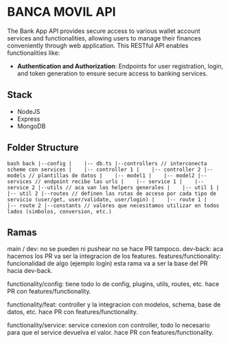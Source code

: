 # BANCA MOVIL API

The Bank App API provides secure access to various wallet account services and functionalities, allowing users to manage their finances conveniently through web application. This RESTful API enables functionalities like:

-   **Authentication and Authorization**: Endpoints for user registration, login, and token generation to ensure secure access to banking services.

## Stack

-   NodeJS
-   Express
-   MongoDB

## Folder Structure

`bash
  back
  |--config
  |    |-- db.ts
  |--controllers // interconecta scheme con services
  |    |-- controller 1
  |    |-- controller 2
  |--models // plantillas de datos
  |    |-- model1
  |    |-- model2
  |--services // endpoint recibe las urls
  |    |-- service 1
  |    |-- service 2
  |--utils // aca van los helpers generales
  |    |-- util 1
  |    |-- util 2
  |--routes // definen las rutas de acceso por cada tipo de servicio (user/get, user/validate, user/login)
  |    |-- route 1
  |    |-- route 2
  |--constants // valores que necesitamos utilizar en todos lados (simbolos, conversion, etc.)
`

## Ramas

main / dev: no se pueden ni pushear no se hace PR tampoco.
dev-back: aca hacemos los PR va ser la integracion de los features.
features/functionality: funcionalidad de algo (ejemplo login) esta rama va a ser la base del PR hacia dev-back.

functionality/config: tiene todo lo de config, plugins, utils, routes, etc. hace PR con features/functionality.

functionality/feat: controller y la integracion con modelos, schema, base de datos, etc. hace PR con features/functionality.

functionality/service: service conexion con controller, todo lo necesario para que el service devuelva el valor. hace PR con features/functionality.
